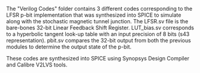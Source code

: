 
The "Verilog Codes" folder contains 3 different codes corresponding to the LFSR p-bit implementation that was synthesized into SPICE to simulate along with the stochastic magnetic tunnel junction. 
The LFSR.sv file is the bare-bones 32-bit Linear Feedback Shift Register. 
LUT_bias.sv corresponds to a hyperbolic tangent look-up table with an input precision of 8 bits (s43 representation). 
pbit.sv compares the 32-bit output from both the previous modules to determine the output state of the p-bit.

These codes are synthesized into SPICE using Synopsys Design Compiler and Calibre V2LVS tools.
